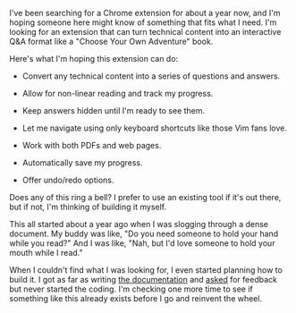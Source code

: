 I've been searching for a Chrome extension for about a year now, and I'm hoping someone here might know of something that fits what I need. I'm looking for an extension that can turn technical content into an interactive Q&A format like a "Choose Your Own Adventure" book.

Here's what I'm hoping this extension can do:

- Convert any technical content into a series of questions and answers.

- Allow for non-linear reading and track my progress.

- Keep answers hidden until I'm ready to see them.

- Let me navigate using only keyboard shortcuts like those Vim fans love.

- Work with both PDFs and web pages.

- Automatically save my progress.

- Offer undo/redo options.

Does any of this ring a bell? I prefer to use an existing tool if it's out there, but if not, I'm thinking of building it myself.

This all started about a year ago when I was slogging through a dense document. My buddy was like, "Do you need someone to hold your hand while you read?" And I was like, "Nah, but I'd love someone to hold your mouth while I read."

When I couldn't find what I was looking for, I even started planning how to build it. I got as far as writing [the documentation](https://github.com/8ta4/quest) and [asked](https://old.reddit.com/r/chrome_extensions/comments/1649r0k/seeking_feedback_for_quest_a_chrome_extension_for/) for feedback but never started the coding. I'm checking one more time to see if something like this already exists before I go and reinvent the wheel.
